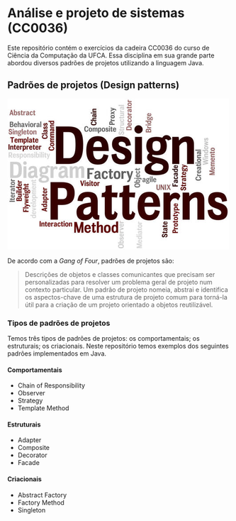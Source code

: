 # Análise e projeto de sistemas (CC0036)

Este repositório contém o exercícios da cadeira CC0036 do curso de Ciência da Computação da UFCA. Essa disciplina em sua grande parte abordou diversos padrões de projetos utilizando a linguagem Java.

## Padrões de projetos (Design patterns)
!['Padrões de projeto (design patterns)'](./designpatterns.jpg)

De acordo com a *Gang of Four*, padrões de projetos são:
> Descrições de objetos e classes comunicantes que precisam ser personalizadas para resolver um problema geral de projeto num contexto particular. Um padrão de projeto nomeia, abstrai e identifica os aspectos-chave de uma estrutura de projeto comum para torná-la útil para a criação de um projeto orientado a objetos reutilizável.

### Tipos de padrões de projetos
Temos três tipos de padrões de projetos: os comportamentais; os estruturais; os criacionais. Neste repositório temos exemplos dos seguintes padrões implementados em Java.
#### Comportamentais
* Chain of Responsibility
* Observer
* Strategy
* Template Method
#### Estruturais
* Adapter
* Composite
* Decorator
* Facade
#### Criacionais
* Abstract Factory
* Factory Method
* Singleton



 
